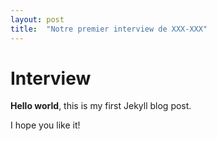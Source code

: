 ```yaml
---
layout: post
title:  "Notre premier interview de XXX-XXX"
---
```


# Interview

**Hello world**, this is my first Jekyll blog post.

I hope you like it!